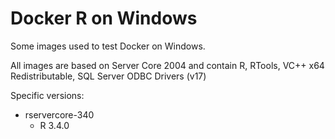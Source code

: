 # Docker R on Windows

Some images used to test Docker on Windows.

All images are based on Server Core 2004 and contain R, RTools, VC++ x64 Redistributable, SQL Server ODBC Drivers (v17)

Specific versions:

- rservercore-340
  - R 3.4.0